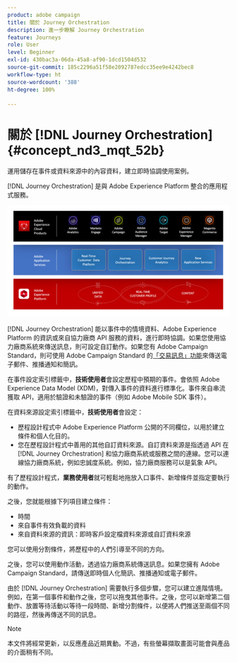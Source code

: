 ```yaml
---
product: adobe campaign
title: 關於 Journey Orchestration
description: 進一步瞭解 Journey Orchestration
feature: Journeys
role: User
level: Beginner
exl-id: 430bac3a-06da-45a8-af90-1dcd1504d532
source-git-commit: 185c2296a51f58e2092787edcc35ee9e4242bec8
workflow-type: ht
source-wordcount: '388'
ht-degree: 100%

---
```


# 關於 [!DNL Journey Orchestration]{#concept_nd3_mqt_52b}

運用儲存在事件或資料來源中的內容資料，建立即時協調使用案例。

[!DNL Journey Orchestration] 是與 Adobe Experience Platform 整合的應用程式服務。

![](../assets/journeydiagram.png)

[!DNL Journey Orchestration] 能以事件中的情境資料、Adobe Experience Platform 的資訊或來自協力廠商 API 服務的資料，進行即時協調。如果您使用協力廠商系統來傳送訊息，則可設定自訂動作。如果您有 Adobe Campaign Standard，則可使用 Adobe Campaign Standard 的[「交易訊息」功能](https://experienceleague.adobe.com/docs/campaign-standard/using/communication-channels/transactional-messaging/getting-started-with-transactional-msg.html?lang=zh-Hant)來傳送電子郵件、推播通知和簡訊。

在事件設定索引標籤中，**技術使用者**&#x200B;會設定歷程中預期的事件。會依照 Adobe Experience Data Model (XDM)，對傳入事件的資料進行標準化。事件來自串流獲取 API，適用於驗證和未驗證的事件（例如 Adobe Mobile SDK 事件）。

在資料來源設定索引標籤中，**技術使用者**&#x200B;會設定：

* 歷程設計程式中 Adobe Experience Platform 公開的不同欄位，以用於建立條件和個人化目的。
* 您在歷程設計程式中善用的其他自訂資料來源。自訂資料來源是指透過 API 在 [!DNL Journey Orchestration] 和協力廠商系統或服務之間的連線。您可以連線協力廠商系統，例如忠誠度系統。例如，協力廠商服務可以是氣象 API。

有了歷程設計程式，**業務使用者**&#x200B;就可輕鬆地拖放入口事件、新增條件並指定要執行的動作。

之後，您就能根據下列項目建立條件：

* 時間
* 來自事件有效負載的資料
* 來自資料來源的資訊：即時客戶設定檔資料來源或自訂資料來源

您可以使用分割條件，將歷程中的人們引導至不同的方向。

之後，您可以使用動作活動，透過協力廠商系統傳送訊息。如果您擁有 Adobe Campaign Standard，請傳送即時個人化簡訊、推播通知或電子郵件。

由於 [!DNL Journey Orchestration] 需要執行多個步驟，您可以建立進階情境。例如，在第一個事件和動作之後，您可以拖曳其他事件。之後，您可以新增第二個動作、放置等待活動以等待一段時間、新增分割條件，以便將人們推送至兩個不同的路徑，然後再傳送不同的訊息。

>[!NOTE]
>
>本文件將經常更新，以反應產品近期異動。不過，有些螢幕擷取畫面可能會與產品的介面稍有不同。
